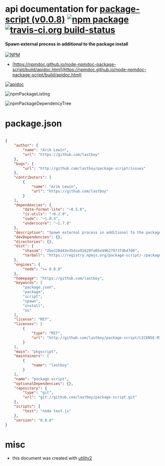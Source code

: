 # api documentation for  [package-script (v0.0.8)](https://github.com/lastboy)  [![npm package](https://img.shields.io/npm/v/npmdoc-package-script.svg?style=flat-square)](https://www.npmjs.org/package/npmdoc-package-script) [![travis-ci.org build-status](https://api.travis-ci.org/npmdoc/node-npmdoc-package-script.svg)](https://travis-ci.org/npmdoc/node-npmdoc-package-script)
#### Spawn external process in additional to the package install

[![NPM](https://nodei.co/npm/package-script.png?downloads=true&downloadRank=true&stars=true)](https://www.npmjs.com/package/package-script)

- [https://npmdoc.github.io/node-npmdoc-package-script/build/apidoc.html](https://npmdoc.github.io/node-npmdoc-package-script/build/apidoc.html)

[![apidoc](https://npmdoc.github.io/node-npmdoc-package-script/build/screenCapture.buildCi.browser.%252Ftmp%252Fbuild%252Fapidoc.html.png)](https://npmdoc.github.io/node-npmdoc-package-script/build/apidoc.html)

![npmPackageListing](https://npmdoc.github.io/node-npmdoc-package-script/build/screenCapture.npmPackageListing.svg)

![npmPackageDependencyTree](https://npmdoc.github.io/node-npmdoc-package-script/build/screenCapture.npmPackageDependencyTree.svg)



# package.json

```json

{
    "author": {
        "name": "Arik Lewin",
        "url": "https://github.com/lastboy"
    },
    "bugs": {
        "url": "http://github.com/lastboy/package-script/issues"
    },
    "contributors": [
        {
            "name": "Arik Lewin",
            "url": "https://github.com/lastboy"
        }
    ],
    "dependencies": {
        "date-format-lite": "~0.5.0",
        "js.utils": "~0.2.0",
        "sudo": "~1.0.3",
        "underscore": "~1.7.0"
    },
    "description": "Spawn external process in additional to the package install",
    "devDependencies": {},
    "directories": {},
    "dist": {
        "shasum": "2be228d43e35dce91629fa05e496279737db47d0",
        "tarball": "https://registry.npmjs.org/package-script/-/package-script-0.0.8.tgz"
    },
    "engines": {
        "node": ">= 0.8.0"
    },
    "homepage": "https://github.com/lastboy",
    "keywords": [
        "package.json",
        "package",
        "script",
        "spawn",
        "install",
        "os"
    ],
    "license": "MIT",
    "licenses": [
        {
            "type": "MIT",
            "url": "http://github.com/lastboy/package-script/LICENSE-MIT"
        }
    ],
    "main": "pkgscript",
    "maintainers": [
        {
            "name": "lastboy"
        }
    ],
    "name": "package-script",
    "optionalDependencies": {},
    "repository": {
        "type": "git",
        "url": "git://github.com/lastboy/package-script.git"
    },
    "scripts": {
        "test": "node test.js"
    },
    "version": "0.0.8"
}
```



# misc
- this document was created with [utility2](https://github.com/kaizhu256/node-utility2)
